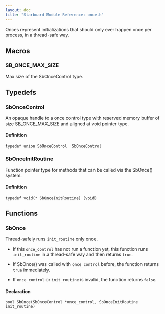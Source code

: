 ```yaml
---
layout: doc
title: "Starboard Module Reference: once.h"
---
```


Onces represent initializations that should only ever happen once per process,
in a thread-safe way.

## Macros ##

### SB_ONCE_MAX_SIZE ###

Max size of the SbOnceControl type.

## Typedefs ##

### SbOnceControl ###

An opaque handle to a once control type with reserved memory buffer of size
SB_ONCE_MAX_SIZE and aligned at void pointer type.

#### Definition ####

```
typedef union SbOnceControl  SbOnceControl
```

### SbOnceInitRoutine ###

Function pointer type for methods that can be called via the SbOnce() system.

#### Definition ####

```
typedef void(* SbOnceInitRoutine) (void)
```

## Functions ##

### SbOnce ###

Thread-safely runs `init_routine` only once.

*   If this `once_control` has not run a function yet, this function runs
    `init_routine` in a thread-safe way and then returns `true`.

*   If SbOnce() was called with `once_control` before, the function returns
    `true` immediately.

*   If `once_control` or `init_routine` is invalid, the function returns
    `false`.

#### Declaration ####

```
bool SbOnce(SbOnceControl *once_control, SbOnceInitRoutine init_routine)
```

